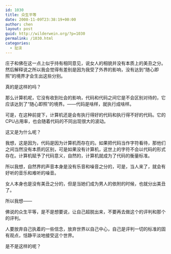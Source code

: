 ```yaml
---
id: 1030
title: 众生平等
date: 2008-11-09T23:38:19+00:00
author: chen
layout: post
guid: http://wilderwein.org/?p=1030
permalink: /1030.html
categories:
  - 扯淡
---
```

庄子和佛在这一点上似乎持有相同意见，说女人的相貌并没有本质上的美丑之分。然后解释说之所以我会觉得有差别是因为我受了外界的影响，没有达到“随心即照”的境界才会生出这些分别。

真的是这样的吗？

那么计算机呢，它没有收到社会的影响，代码和代码之间它是不会区别对待的，它应该达到了“随心即照”的境界。——代码是啥样，就执行成啥样。

可是，在这种前提下，计算机还是会有执行得好的代码和执行得不好的代码。它的CPU占用率，也会随着代码的不同出现很大的波动。

这又是为什么呢？</p> 

我想，这是因为，代码是因为计算机而存在的。如果把代码当作字符看待，那他们之间当然没有本质的区别，可是如果没有计算机，这世上的字符不会以代码的形式存在。计算机赋予了代码意义，自然的，计算机就成为了代码的衡量标准。</p> 

所以我想，自然界的声音本身是没有乐音和噪音之分的，可是，当人来了，就会有好听的音乐和难听的噪音。

女人本身也是没有美丑之分的，但是当她们成为男人的依附的时候，也就分出美丑了。</p> 

所以我想——

佛说的众生平等，是不是想要说，让自己超脱出来，不要再去做这个的评判和那个的评判。

人要放弃自己执着的一些信念，放弃世界以自己中心，自己是评判一切的标准的固有观点，恬静平淡地接受这个世界。</p> 

是不是这样的呢？